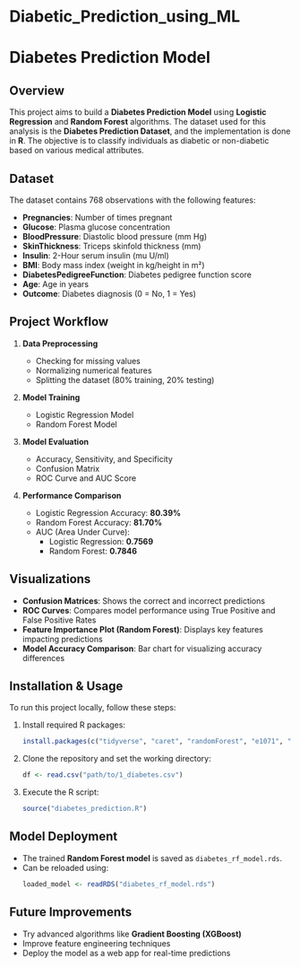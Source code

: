 # Diabetic_Prediction_using_ML
# Diabetes Prediction Model

## Overview
This project aims to build a **Diabetes Prediction Model** using **Logistic Regression** and **Random Forest** algorithms. The dataset used for this analysis is the **Diabetes Prediction Dataset**, and the implementation is done in **R**. The objective is to classify individuals as diabetic or non-diabetic based on various medical attributes.

## Dataset
The dataset contains 768 observations with the following features:
- **Pregnancies**: Number of times pregnant
- **Glucose**: Plasma glucose concentration
- **BloodPressure**: Diastolic blood pressure (mm Hg)
- **SkinThickness**: Triceps skinfold thickness (mm)
- **Insulin**: 2-Hour serum insulin (mu U/ml)
- **BMI**: Body mass index (weight in kg/height in m²)
- **DiabetesPedigreeFunction**: Diabetes pedigree function score
- **Age**: Age in years
- **Outcome**: Diabetes diagnosis (0 = No, 1 = Yes)

## Project Workflow
1. **Data Preprocessing**
   - Checking for missing values
   - Normalizing numerical features
   - Splitting the dataset (80% training, 20% testing)

2. **Model Training**
   - Logistic Regression Model
   - Random Forest Model

3. **Model Evaluation**
   - Accuracy, Sensitivity, and Specificity
   - Confusion Matrix
   - ROC Curve and AUC Score
   
4. **Performance Comparison**
   - Logistic Regression Accuracy: **80.39%**
   - Random Forest Accuracy: **81.70%**
   - AUC (Area Under Curve):
     - Logistic Regression: **0.7569**
     - Random Forest: **0.7846**
   
## Visualizations
- **Confusion Matrices**: Shows the correct and incorrect predictions
- **ROC Curves**: Compares model performance using True Positive and False Positive Rates
- **Feature Importance Plot (Random Forest)**: Displays key features impacting predictions
- **Model Accuracy Comparison**: Bar chart for visualizing accuracy differences

## Installation & Usage
To run this project locally, follow these steps:

1. Install required R packages:
   ```r
   install.packages(c("tidyverse", "caret", "randomForest", "e1071", "ggplot2", "pROC"))
   ```
2. Clone the repository and set the working directory:
   ```r
   df <- read.csv("path/to/1_diabetes.csv")
   ```
3. Execute the R script:
   ```r
   source("diabetes_prediction.R")
   ```

## Model Deployment
- The trained **Random Forest model** is saved as `diabetes_rf_model.rds`.
- Can be reloaded using:
   ```r
   loaded_model <- readRDS("diabetes_rf_model.rds")
   ```

## Future Improvements
- Try advanced algorithms like **Gradient Boosting (XGBoost)**
- Improve feature engineering techniques
- Deploy the model as a web app for real-time predictions

